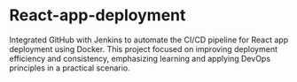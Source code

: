 # React-app-deployment
Integrated GitHub with Jenkins to automate the CI/CD pipeline for React app deployment using Docker. This project focused on improving deployment efficiency and consistency, emphasizing learning and applying DevOps principles in a practical scenario.
